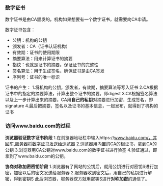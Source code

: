 ### 数字证书
数字证书是由CA颁发的。机构如果想要有一个数字证书，就需要向CA申请。

数字证书包含：
- 公钥：机构的公钥
- 颁发者：CA（证书认证机构）
- 有效期：证书的使用期限
- 摘要算法：用来计算证书的摘要
- 指纹：也就是证书的摘要，保证证书的完整性
- 签名算法：用于生成签名，确保证书是由CA签发
- 序列号：证书的唯一标识

证书的产生：
1.将机构的公钥，颁发者，有效期，摘要算法等写入证书
2.CA根据证书中的指定的摘要算法，计算出整个证书的摘要，即digest
3.CA根据签名算法以及上一步计算出来的摘要，CA用**自己的私钥**对摘要进行加密，生成签名，即signature
4.最后把摘要，签名以及证书的基本信息，一起发布，就得到了机构的证书

### 访问www.baidu.com的过程
**浏览器验证数字证书阶段**
1.在浏览器地址栏中输入https://www.baidu.com/，并回车,服务器将数字证书发送给浏览器
2.浏览器用内置的CA的根证书，拿到CA的公钥
3.浏览器用CA公钥对www.baidu.com的数字证书进行验签
4.验证通过，即拿到了www.baidu.com的公钥。

**协商对称加密密钥阶段**
1.浏览器有了网站的公钥后，就用公钥进行对密钥S进行加密，加密以后的密文发送给服务器
2.服务器收到密文后，用自己的私钥进行解密，得到密钥S
此后浏览器，服务器双方就用密钥S进行**对称加密**的通信了。
